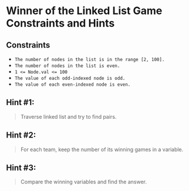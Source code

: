 # Winner of the Linked List Game Constraints and Hints

## Constraints
-   `The number of nodes in the list is in the range [2, 100].`
-   `The number of nodes in the list is even.`
-   `1 <= Node.val <= 100`
-   `The value of each odd-indexed node is odd.`
-   `The value of each even-indexed node is even.`

## Hint #1:
> Traverse linked list and try to find pairs.

## Hint #2: 
> For each team, keep the number of its winning games in a variable.

## Hint #3:
> Compare the winning variables and find the answer.